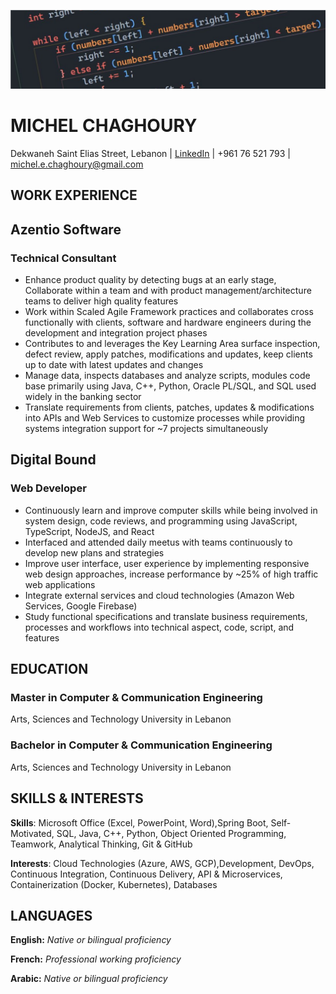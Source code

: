![](https://github.com/MichelEChaghoury/MichelEChaghoury/blob/main/BG.jfif)
# MICHEL CHAGHOURY

Dekwaneh Saint Elias Street, Lebanon | [LinkedIn](https://www.linkedin.com/in/mchaghoury/) | +961 76 521 793 | [michel.e.chaghoury@gmail.com](mailto:michel.e.chaghoury@gmail.com)

## WORK EXPERIENCE

## Azentio Software

### Technical Consultant

- Enhance product quality by detecting bugs at an early stage, Collaborate within a team and with product management/architecture teams to deliver high quality features
- Work within Scaled Agile Framework practices and collaborates cross functionally with clients, software and hardware engineers during the development and integration project phases
- Contributes to and leverages the Key Learning Area surface inspection, defect review, apply patches, modifications and updates, keep clients up to date with latest updates and changes
- Manage data, inspects databases and analyze scripts, modules code base primarily using Java, C++, Python, Oracle PL/SQL, and SQL used widely in the banking sector
- Translate requirements from clients, patches, updates & modifications into APIs and Web Services to customize processes while providing systems integration support for ~7 projects simultaneously

## Digital Bound

### Web Developer

- Continuously learn and improve computer skills while being involved in system design, code reviews, and programming using JavaScript, TypeScript, NodeJS, and React
- Interfaced and attended daily meetus with teams continuously to develop new plans and strategies
- Improve user interface, user experience by implementing responsive web design approaches, increase performance by ~25% of high traffic web applications
- Integrate external services and cloud technologies (Amazon Web Services, Google Firebase)
- Study functional specifications and translate business requirements, processes and workflows into technical aspect, code, script, and features

## EDUCATION

### Master in Computer & Communication Engineering

Arts, Sciences and Technology University in Lebanon

### Bachelor in Computer & Communication Engineering

Arts, Sciences and Technology University in Lebanon

## SKILLS & INTERESTS

**Skills**: Microsoft Office (Excel, PowerPoint, Word),Spring Boot, Self-Motivated, SQL, Java, C++,
Python, Object Oriented Programming, Teamwork, Analytical Thinking, Git & GitHub

**Interests**: Cloud Technologies (Azure, AWS, GCP),Development, DevOps, Continuous Integration,
Continuous Delivery, API & Microservices, Containerization (Docker, Kubernetes), Databases

## LANGUAGES

**English:** _Native or bilingual proficiency_

**French:** _Professional working proficiency_

**Arabic:** _Native or bilingual proficiency_
